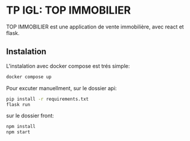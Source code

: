 # TP IGL: TOP IMMOBILIER

TOP IMMOBILIER est une application de vente immobilière, avec react et flask.

## Instalation

L'instalation avec docker compose est trés simple:

```bash
docker compose up
```

Pour excuter manuellment, sur le dossier api:

```bash
pip install -r requirements.txt
flask run
```

sur le dossier front:

```bash
npm install
npm start
```